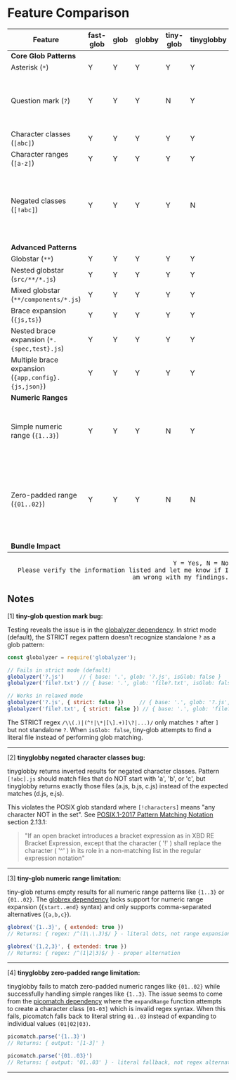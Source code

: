 # Feature Comparison

| Feature | fast-glob | glob | globby | tiny-glob | tinyglobby | Note |
|---------|-----------|------|--------|-----------|------------|------|
| **Core Glob Patterns** |
| Asterisk (`*`) | Y | Y | Y | Y | Y | |
| Question mark (`?`) | Y | Y | Y | N | Y | tiny-glob: globalyzer doesn't recognize ? as glob pattern [1] |
| Character classes (`[abc]`) | Y | Y | Y | Y | Y | |
| Character ranges (`[a-z]`) | Y | Y | Y | Y | Y | |
| Negated classes (`[!abc]`) | Y | Y | Y | Y | N | tinyglobby: returns inverted results for negated character classes [2] |
| **Advanced Patterns** |
| Globstar (`**`) | Y | Y | Y | Y | Y | |
| Nested globstar (`src/**/*.js`) | Y | Y | Y | Y | Y | |
| Mixed globstar (`**/components/*.js`) | Y | Y | Y | Y | Y | |
| Brace expansion (`{js,ts}`) | Y | Y | Y | Y | Y | |
| Nested brace expansion (`*.{spec,test}.js`) | Y | Y | Y | Y | Y | |
| Multiple brace expansion (`{app,config}.{js,json}`) | Y | Y | Y | Y | Y | |
| **Numeric Ranges** |
| Simple numeric range (`{1..3}`) | Y | Y | Y | N | Y | tiny-glob: returns empty results for all numeric ranges [3] |
| Zero-padded range (`{01..02}`) | Y | Y | Y | N | N | tiny-glob: no support; tinyglobby: fails on zero-padded patterns [4] |
| **Bundle Impact** |

<p align="right"> <samp> Y = Yes, N = No <br> Please verify the information listed and let me know if I am wrong with my findings. </samp> </p>

## Notes

[1] **tiny-glob question mark bug:**

Testing reveals the issue is in the [globalyzer dependency](https://www.npmjs.com/package/globalyzer). In strict mode (default), the STRICT regex pattern doesn't recognize standalone `?` as a glob pattern:

```javascript
const globalyzer = require('globalyzer');

// Fails in strict mode (default)
globalyzer('?.js')     // { base: '.', glob: '?.js', isGlob: false }
globalyzer('file?.txt') // { base: '.', glob: 'file?.txt', isGlob: false }

// Works in relaxed mode
globalyzer('?.js', { strict: false })     // { base: '.', glob: '?.js', isGlob: true }
globalyzer('file?.txt', { strict: false }) // { base: '.', glob: 'file?.txt', isGlob: true }
```

The STRICT regex `/\\(.)|(^!|\*|[\].+)]\?|...)/` only matches `?` after `]` but not standalone `?`. When `isGlob: false`, tiny-glob attempts to find a literal file instead of performing glob matching.

---

[2] **tinyglobby negated character classes bug:**

tinyglobby returns inverted results for negated character classes. Pattern `[!abc].js` should match files that do NOT start with 'a', 'b', or 'c', but tinyglobby returns exactly those files (a.js, b.js, c.js) instead of the expected matches (d.js, e.js).

This violates the POSIX glob standard where `[!characters]` means "any character NOT in the set". See [POSIX.1-2017 Pattern Matching Notation](https://pubs.opengroup.org/onlinepubs/9699919799/utilities/V3_chap02.html#tag_18_13_01) section 2.13.1:

> "If an open bracket introduces a bracket expression as in XBD RE Bracket Expression, except that the <exclamation-mark> character ( '!' ) shall replace the <circumflex> character ( '^' ) in its role in a non-matching list in the regular expression notation"

---

[3] **tiny-glob numeric range limitation:**

tiny-glob returns empty results for all numeric range patterns like `{1..3}` or `{01..02}`. The [globrex dependency](https://www.npmjs.com/package/globrex) lacks support for numeric range expansion (`{start..end}` syntax) and only supports comma-separated alternatives (`{a,b,c}`).

```javascript
globrex('{1..3}', { extended: true })
// Returns: { regex: /^(1\.\.3)$/ } - literal dots, not range expansion

globrex('{1,2,3}', { extended: true })
// Returns: { regex: /^(1|2|3)$/ } - proper alternation
```

---

[4] **tinyglobby zero-padded range limitation:**

tinyglobby fails to match zero-padded numeric ranges like `{01..02}` while successfully handling simple ranges like `{1..3}`. The issue seems to come from the [picomatch dependency](https://www.npmjs.com/package/picomatch) where the `expandRange` function attempts to create a character class `[01-03]` which is invalid regex syntax. When this fails, picomatch falls back to literal string `01..03` instead of expanding to individual values `(01|02|03)`.

```javascript
picomatch.parse('{1..3}')
// Returns: { output: '[1-3]' }

picomatch.parse('{01..03}')
// Returns: { output: '01..03' } - literal fallback, not regex alternation
```

---
